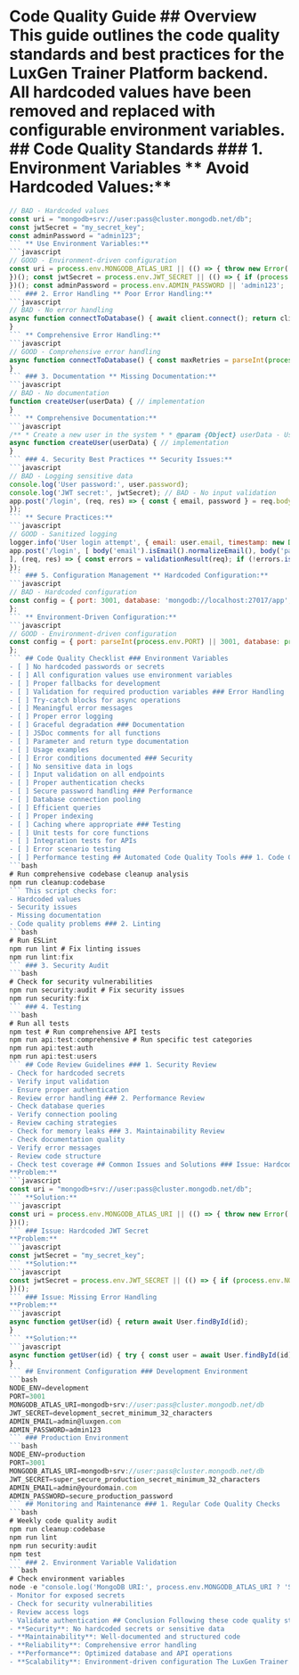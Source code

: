 # Code Quality Guide ## Overview This guide outlines the code quality standards and best practices for the LuxGen Trainer Platform backend. All hardcoded values have been removed and replaced with configurable environment variables. ## Code Quality Standards ### 1. Environment Variables ** Avoid Hardcoded Values:**
```javascript
// BAD - Hardcoded values
const uri = "mongodb+srv://user:pass@cluster.mongodb.net/db";
const jwtSecret = "my_secret_key";
const adminPassword = "admin123";
``` ** Use Environment Variables:**
```javascript
// GOOD - Environment-driven configuration
const uri = process.env.MONGODB_ATLAS_URI || (() => { throw new Error('MONGODB_ATLAS_URI is required');
})(); const jwtSecret = process.env.JWT_SECRET || (() => { if (process.env.NODE_ENV === 'production') { throw new Error('JWT_SECRET is required in production'); } return 'development_secret';
})(); const adminPassword = process.env.ADMIN_PASSWORD || 'admin123';
``` ### 2. Error Handling ** Poor Error Handling:**
```javascript
// BAD - No error handling
async function connectToDatabase() { await client.connect(); return client;
}
``` ** Comprehensive Error Handling:**
```javascript
// GOOD - Comprehensive error handling
async function connectToDatabase() { const maxRetries = parseInt(process.env.MONGODB_MAX_RETRIES) || 3; let retryCount = 0; while (retryCount < maxRetries) { try { await client.connect(); await client.db("admin").command({ ping: 1 }); return client; } catch (error) { retryCount++; if (retryCount >= maxRetries) { throw new Error(`Failed to connect after ${maxRetries} attempts: ${error.message}`); } await new Promise(resolve => setTimeout(resolve, Math.pow(2, retryCount) * 1000)); } }
}
``` ### 3. Documentation ** Missing Documentation:**
```javascript
// BAD - No documentation
function createUser(userData) { // implementation
}
``` ** Comprehensive Documentation:**
```javascript
/** * Create a new user in the system * * @param {Object} userData - User information * @param {string} userData.email - User email address * @param {string} userData.username - Unique username * @param {string} userData.password - User password (will be hashed) * @param {string} userData.firstName - User's first name * @param {string} userData.lastName - User's last name * @param {string} [userData.tenantId] - Optional tenant ID * * @returns {Promise<Object>} Created user object (without password) * @throws {Error} If user already exists or validation fails * * @example * ```javascript * const user = await createUser({ * email: 'user@example.com', * username: 'username', * password: 'password123', * firstName: 'John', * lastName: 'Doe'* }); * ``` */
async function createUser(userData) { // implementation
}
``` ### 4. Security Best Practices ** Security Issues:**
```javascript
// BAD - Logging sensitive data
console.log('User password:', user.password);
console.log('JWT secret:', jwtSecret); // BAD - No input validation
app.post('/login', (req, res) => { const { email, password } = req.body; // No validation
});
``` ** Secure Practices:**
```javascript
// GOOD - Sanitized logging
logger.info('User login attempt', { email: user.email, timestamp: new Date() }); // GOOD - Input validation
app.post('/login', [ body('email').isEmail().normalizeEmail(), body('password').isLength({ min: 6 })
], (req, res) => { const errors = validationResult(req); if (!errors.isEmpty()) { return res.status(400).json({ errors: errors.array() }); } // Process login
});
``` ### 5. Configuration Management ** Hardcoded Configuration:**
```javascript
// BAD - Hardcoded configuration
const config = { port: 3001, database: 'mongodb://localhost:27017/app', jwtSecret: 'secret123', bcryptRounds: 12
};
``` ** Environment-Driven Configuration:**
```javascript
// GOOD - Environment-driven configuration
const config = { port: parseInt(process.env.PORT) || 3001, database: process.env.MONGODB_ATLAS_URI || (() => { throw new Error('MONGODB_ATLAS_URI is required'); })(), jwtSecret: process.env.JWT_SECRET || (() => { if (process.env.NODE_ENV === 'production') { throw new Error('JWT_SECRET is required in production'); } return 'development_secret'; })(), bcryptRounds: parseInt(process.env.BCRYPT_ROUNDS) || 12
};
``` ## Code Quality Checklist ### Environment Variables
- [ ] No hardcoded passwords or secrets
- [ ] All configuration values use environment variables
- [ ] Proper fallbacks for development
- [ ] Validation for required production variables ### Error Handling
- [ ] Try-catch blocks for async operations
- [ ] Meaningful error messages
- [ ] Proper error logging
- [ ] Graceful degradation ### Documentation
- [ ] JSDoc comments for all functions
- [ ] Parameter and return type documentation
- [ ] Usage examples
- [ ] Error conditions documented ### Security
- [ ] No sensitive data in logs
- [ ] Input validation on all endpoints
- [ ] Proper authentication checks
- [ ] Secure password handling ### Performance
- [ ] Database connection pooling
- [ ] Efficient queries
- [ ] Proper indexing
- [ ] Caching where appropriate ### Testing
- [ ] Unit tests for core functions
- [ ] Integration tests for APIs
- [ ] Error scenario testing
- [ ] Performance testing ## Automated Code Quality Tools ### 1. Code Cleanup Script
```bash
# Run comprehensive codebase cleanup analysis
npm run cleanup:codebase
``` This script checks for:
- Hardcoded values
- Security issues
- Missing documentation
- Code quality problems ### 2. Linting
```bash
# Run ESLint
npm run lint # Fix linting issues
npm run lint:fix
``` ### 3. Security Audit
```bash
# Check for security vulnerabilities
npm run security:audit # Fix security issues
npm run security:fix
``` ### 4. Testing
```bash
# Run all tests
npm test # Run comprehensive API tests
npm run api:test:comprehensive # Run specific test categories
npm run api:test:auth
npm run api:test:users
``` ## Code Review Guidelines ### 1. Security Review
- Check for hardcoded secrets
- Verify input validation
- Ensure proper authentication
- Review error handling ### 2. Performance Review
- Check database queries
- Verify connection pooling
- Review caching strategies
- Check for memory leaks ### 3. Maintainability Review
- Check documentation quality
- Verify error messages
- Review code structure
- Check test coverage ## Common Issues and Solutions ### Issue: Hardcoded Database URI
**Problem:**
```javascript
const uri = "mongodb+srv://user:pass@cluster.mongodb.net/db";
``` **Solution:**
```javascript
const uri = process.env.MONGODB_ATLAS_URI || (() => { throw new Error('MONGODB_ATLAS_URI environment variable is required');
})();
``` ### Issue: Hardcoded JWT Secret
**Problem:**
```javascript
const jwtSecret = "my_secret_key";
``` **Solution:**
```javascript
const jwtSecret = process.env.JWT_SECRET || (() => { if (process.env.NODE_ENV === 'production') { throw new Error('JWT_SECRET is required in production'); } return 'development_secret';
})();
``` ### Issue: Missing Error Handling
**Problem:**
```javascript
async function getUser(id) { return await User.findById(id);
}
``` **Solution:**
```javascript
async function getUser(id) { try { const user = await User.findById(id); if (!user) { throw new Error('User not found'); } return user; } catch (error) { logger.error('Failed to get user:', error); throw error; }
}
``` ## Environment Configuration ### Development Environment
```bash
NODE_ENV=development
PORT=3001
MONGODB_ATLAS_URI=mongodb+srv://user:pass@cluster.mongodb.net/db
JWT_SECRET=development_secret_minimum_32_characters
ADMIN_EMAIL=admin@luxgen.com
ADMIN_PASSWORD=admin123
``` ### Production Environment
```bash
NODE_ENV=production
PORT=3001
MONGODB_ATLAS_URI=mongodb+srv://user:pass@cluster.mongodb.net/db
JWT_SECRET=super_secure_production_secret_minimum_32_characters
ADMIN_EMAIL=admin@yourdomain.com
ADMIN_PASSWORD=secure_production_password
``` ## Monitoring and Maintenance ### 1. Regular Code Quality Checks
```bash
# Weekly code quality audit
npm run cleanup:codebase
npm run lint
npm run security:audit
npm test
``` ### 2. Environment Variable Validation
```bash
# Check environment variables
node -e "console.log('MongoDB URI:', process.env.MONGODB_ATLAS_URI ? 'Set': 'Missing')"``` ### 3. Security Monitoring
- Monitor for exposed secrets
- Check for security vulnerabilities
- Review access logs
- Validate authentication ## Conclusion Following these code quality standards ensures:
- **Security**: No hardcoded secrets or sensitive data
- **Maintainability**: Well-documented and structured code
- **Reliability**: Comprehensive error handling
- **Performance**: Optimized database and API operations
- **Scalability**: Environment-driven configuration The LuxGen Trainer Platform backend now follows industry best practices with no hardcoded values and comprehensive documentation.
